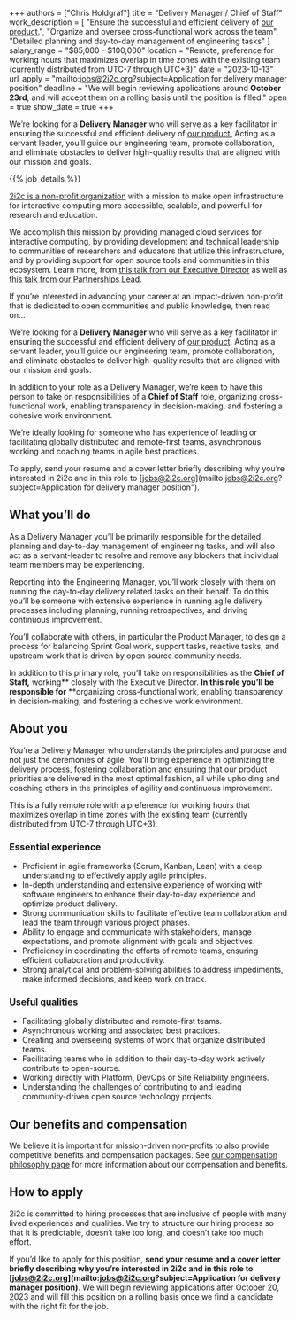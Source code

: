 +++
authors =  ["Chris Holdgraf"]
title = "Delivery Manager / Chief of Staff"
work_description = [
  "Ensure the successful and efficient delivery of [our product.](https://2i2c.org/service/)",
  "Organize and oversee cross-functional work across the team",
  "Detailed planning and day-to-day management of engineering tasks"
]
salary_range = "$85,000 - $100,000"
location = "Remote, preference for working hours that maximizes overlap in time zones with the existing team (currently distributed from UTC-7 through UTC+3)"
date = "2023-10-13"
url_apply = "mailto:jobs@2i2c.org?subject=Application for delivery manager position"
deadline = "We will begin reviewing applications around **October 23rd**, and will accept them on a rolling basis until the position is filled."
open = true
show_date = true
+++

We’re looking for a **Delivery Manager** who will serve as a key facilitator in ensuring the successful and efficient delivery of [our product.](https://2i2c.org/service/) Acting as a servant leader, you’ll guide our engineering team, promote collaboration, and eliminate obstacles to deliver high-quality results that are aligned with our mission and goals.

<!-- Defined in layouts/shortcodes/job_details.html -->
{{% job_details %}}

[2i2c is a non-profit organization](https://2i2c.org/about/) with a mission to make open infrastructure for interactive computing more accessible, scalable, and powerful for research and education.

We accomplish this mission by providing managed cloud services for interactive computing, by providing development and technical leadership to communities of researchers and educators that utilize this infrastructure, and by providing support for open source tools and communities in this ecosystem.
Learn more, from [this talk from our Executive Director](https://www.youtube.com/watch?v=coKoUoUzLPk&t=1938s&pp=ygUEMmkyYw%3D%3D) as well as [this talk from our Partnerships Lead](https://www.youtube.com/watch?v=SHUSoXgRAho).

If you’re interested in advancing your career at an impact-driven non-profit that is dedicated to open communities and public knowledge, then read on…

We’re looking for a **Delivery Manager** who will serve as a key facilitator in ensuring the successful and efficient delivery of [our product](https://2i2c.org/service/).
Acting as a servant leader, you’ll guide our engineering team, promote collaboration, and eliminate obstacles to deliver high-quality results that are aligned with our mission and goals.

In addition to your role as a Delivery Manager, we’re keen to have this person to take on responsibilities of a **Chief of Staff** role, organizing cross-functional work, enabling transparency in decision-making, and fostering a cohesive work environment.

We’re ideally looking for someone who has experience of leading or facilitating globally distributed and remote-first teams, asynchronous working and coaching teams in agile best practices.

To apply, send your resume and a cover letter briefly describing why you’re interested in 2i2c and in this role to [jobs@2i2c.org](mailto:jobs@2i2c.org?subject=Application for delivery manager position").

## What you’ll do

As a Delivery Manager you’ll be primarily responsible for the detailed planning and day-to-day management of engineering tasks, and will also act as a servant-leader to resolve and remove any blockers that individual team members may be experiencing.

Reporting into the Engineering Manager, you’ll work closely with them on running the day-to-day delivery related tasks on their behalf. To do this you’ll be someone with extensive experience in running agile delivery processes including planning, running retrospectives, and driving continuous improvement. 

You’ll collaborate with others, in particular the Product Manager, to design a process for balancing Sprint Goal work, support tasks, reactive tasks, and upstream work that is driven by open source community needs.

In addition to this primary role, you’ll take on responsibilities as the **Chief of Staff,** working** closely with the Executive Director. **In this role you’ll be responsible for** **organizing cross-functional work, enabling transparency in decision-making, and fostering a cohesive work environment.


## About you

You’re a Delivery Manager who understands the principles and purpose and not just the ceremonies of agile. You’ll bring experience in optimizing the delivery process, fostering collaboration and ensuring that our product priorities are delivered in the most optimal fashion, all while upholding and coaching others in the principles of agility and continuous improvement.

This is a fully remote role with a preference for working hours that maximizes overlap in time zones with the existing team (currently distributed from UTC-7 through UTC+3).


### Essential experience

* Proficient in agile frameworks (Scrum, Kanban, Lean) with a deep understanding to effectively apply agile principles.
* In-depth understanding and extensive experience of working with software engineers to enhance their day-to-day experience and optimize product delivery.
* Strong communication skills to facilitate effective team collaboration and lead the team through various project phases.
* Ability to engage and communicate with stakeholders, manage expectations, and promote alignment with goals and objectives.
* Proficiency in coordinating the efforts of remote teams, ensuring efficient collaboration and productivity.
* Strong analytical and problem-solving abilities to address impediments, make informed decisions, and keep work on track.


### Useful qualities

* Facilitating globally distributed and remote-first teams.
* Asynchronous working and associated best practices.
* Creating and overseeing systems of work that organize distributed teams.
* Facilitating teams who in addition to their day-to-day work actively contribute to open-source.
* Working directly with Platform, DevOps or Site Reliability engineers.
* Understanding the challenges of contributing to and leading community-driven open source technology projects.

## Our benefits and compensation

We believe it is important for mission-driven non-profits to also provide competitive benefits and compensation packages.
See [our compensation philosophy page](https://2i2c.org/jobs/#our-compensation-philosophy) for more information about our compensation and benefits.

## How to apply

2i2c is committed to hiring processes that are inclusive of people with many lived experiences and qualities.
We try to structure our hiring process so that it is predictable, doesn’t take too long, and doesn’t take too much effort.

If you’d like to apply for this position, **send your resume and a cover letter briefly describing why you’re interested in 2i2c and in this role to [jobs@2i2c.org](mailto:jobs@2i2c.org?subject=Application for delivery manager position)**.
We will begin reviewing applications after October 20, 2023 and will fill this position on a rolling basis once we find a candidate with the right fit for the job.
